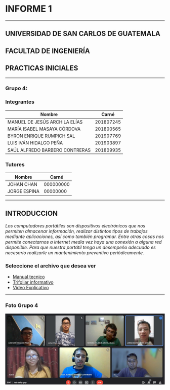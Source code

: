 # **INFORME 1**
___

## UNIVERSIDAD DE SAN CARLOS DE GUATEMALA
## FACULTAD DE INGENIERÍA
## PRACTICAS INICIALES
___



### **Grupo 4:**
### **Integrantes**

| Nombre | Carné  |
|--------|--------|
|MANUEL DE JESÚS ARCHILA ELÍAS  |201807245  |
|MARÍA ISABEL MASAYA CÓRDOVA    |201800565  |
|BYRON ENRIQUE RUMPICH SAL  |201907769  |
|LUIS IVÁN HIDALGO PEÑA |201903897  |
|SAÚL ALFREDO BARBERO CONTRERAS |201809935  |

### **Tutores**

| Nombre | Carné  |
|--------|--------|
|JOHAN CHAN |000000000  |
|JORGE ESPINA    |00000000  |


___


## **INTRODUCCION**
*Los computadores portátiles son dispositivos electrónicos que nos permiten almacenar información, realizar distintos tipos de trabajos mediante aplicaciones, así como también programar. Entre otras cosas nos permite conectarnos a internet media vez haya una conexión a alguna red disponible. Para que nuestra portátil tenga un desempeño adecuado es necesario realizarle un mantenimiento preventivo periódicamente.*


### **Seleccione el archivo que desea ver**

* [Manual tecnico](Manual_Grupo4.pdf)
* [Trifoliar informativo]()
* [Video Explicativo]()

___
### **Foto Grupo 4**


![GRUPO No.4](grupo4.jpg)
